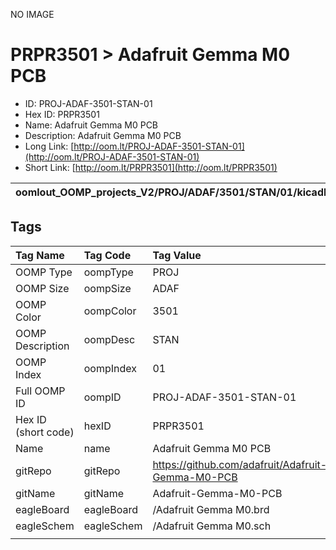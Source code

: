 


  
NO IMAGE  
# PRPR3501 > Adafruit Gemma M0 PCB

- ID: PROJ-ADAF-3501-STAN-01
- Hex ID: PRPR3501
- Name: Adafruit Gemma M0 PCB
- Description: Adafruit Gemma M0 PCB
- Long Link: [http://oom.lt/PROJ-ADAF-3501-STAN-01](http://oom.lt/PROJ-ADAF-3501-STAN-01)
- Short Link: [http://oom.lt/PRPR3501](http://oom.lt/PRPR3501)
  

|oomlout_OOMP_projects_V2/PROJ/ADAF/3501/STAN/01/kicadPcb3dFront.png|oomlout_OOMP_projects_V2/PROJ/ADAF/3501/STAN/01/kicadPcb3dBack.png|oomlout_OOMP_projects_V2/PROJ/ADAF/3501/STAN/01/kicadPcb3d.png||
| :---: | :---: | :---: | :---: |

## Tags
  

|Tag Name|Tag Code|Tag Value|
| :--- | :--- | :--- |
|OOMP Type|oompType|PROJ|
|OOMP Size|oompSize|ADAF|
|OOMP Color|oompColor|3501|
|OOMP Description|oompDesc|STAN|
|OOMP Index|oompIndex|01|
|Full OOMP ID|oompID|PROJ-ADAF-3501-STAN-01|
|Hex ID (short code)|hexID|PRPR3501|
|Name|name|Adafruit Gemma M0 PCB|
|gitRepo|gitRepo|https://github.com/adafruit/Adafruit-Gemma-M0-PCB|
|gitName|gitName|Adafruit-Gemma-M0-PCB|
|eagleBoard|eagleBoard|/Adafruit Gemma M0.brd|
|eagleSchem|eagleSchem|/Adafruit Gemma M0.sch|
||||
